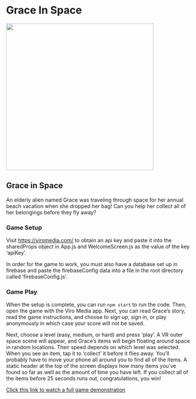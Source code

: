 # Grace In Space

<img src="https://i.imgur.com/mXhucRC.png" data-canonical-src="https://i.imgur.com/mXhucRC.png" width="400" />

## Grace in Space

An elderly alien named Grace was traveling through space for her annual beach vacation when she dropped her bag! Can you help her collect all of her belongings before they fly away?

### Game Setup

Visit https://viromedia.com/ to obtain an api key and paste it into the sharedProps object in App.js and WelcomeScreen.js as the value of the key ‘apiKey’. 

In order for the game to work, you must also have a database set up in firebase and paste the firebaseConfig data into a file in the root directory called ‘firebaseConfig.js’.

### Game Play

When the setup is complete, you can run `npm start` to run the code. Then, open the game with the Viro Media app. Next, you can read Grace’s story, read the game instructions, and choose to sign up, sign in, or play anonymously in which case your score will not be saved.

Next, choose a level (easy, medium, or hard) and press ‘play’. A VR outer space scene will appear, and Grace’s items will begin floating around space in random locations. Their speed depends on which level was selected. When you see an item, tap it to ‘collect’ it before it flies away. You’ll probably have to move your phone all around you to find all of the items. A static header at the top of the screen displays how many items you’ve found so far as well as the amount of time you have left. If you collect all of the items before 25 seconds runs out, congratulations, you win!

[Click this link to watch a full game demonstration](https://youtu.be/-HUuZn3BKrQ)
